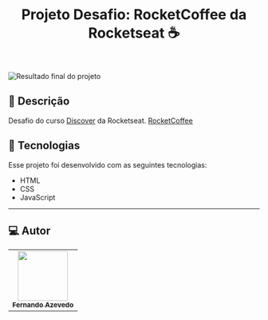
<h1 align="center">
 Projeto Desafio: RocketCoffee da Rocketseat ☕
</h1>

<br>

![Resultado final do projeto](https://github.com/NandoDev89/panelResidentEvil/blob/main/assets/tela_inicial_res.png)

## 📝 Descrição 

Desafio do curso  [ Discover](https://app.rocketseat.com.br/discover) da Rocketseat.  [ RocketCoffee](https://rocket-coffee-delta.vercel.app/)

## 🚀 Tecnologias

Esse projeto foi desenvolvido com as seguintes tecnologias:

- HTML
- CSS
- JavaScript

-----


## 💻 Autor<br>
<table>
  <tr>
    <td align="center">
      <a href="https://github.com/NandoDev89">
        <img src="https://avatars.githubusercontent.com/u/72362299?s=96&v=4" width="100px;" /><br>
        <sub>
          <b>Fernando Azevedo</b>
        </sub>
      </a>
    </td>
  </tr>
</table>
